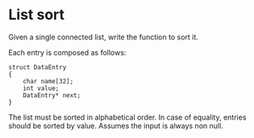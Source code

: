 # List sort

Given a single connected list, write the function to sort it.

Each entry is composed as follows:

```
struct DataEntry
{
	char name[32];
	int value;
	DataEntry* next;
}
```

The list must be sorted in alphabetical order. In case of equality, entries should be sorted by value. Assumes the input is always non null.
